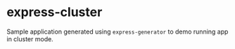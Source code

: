 # express-cluster

Sample application generated using `express-generator` to demo running app in cluster mode.